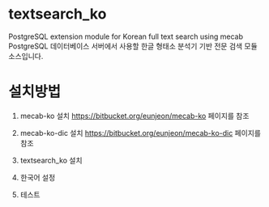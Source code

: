 textsearch_ko
=============

PostgreSQL extension module for Korean full text search using mecab
PostgreSQL 데이터베이스 서버에서 사용할 한글 형태소 분석기 기반 전문 검색 모듈 소스입니다. 

  설치방법
  ========
  
  1. mecab-ko 설치
     https://bitbucket.org/eunjeon/mecab-ko
     페이지를 참조
  2. mecab-ko-dic 설치
     https://bitbucket.org/eunjeon/mecab-ko-dic
     페이지를 참조
  3. textsearch_ko 설치
     
  4. 한국어 설정
  5. 테스트
